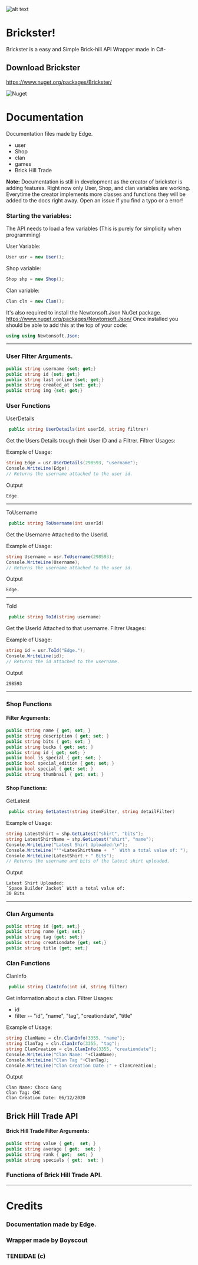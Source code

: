 ![alt text](https://media.discordapp.net/attachments/719985228805832744/721704602600210501/unknown.png)


# Brickster!

Brickster is a easy and Simple Brick-hill API Wrapper made in C#-

## Download Brickster
https://www.nuget.org/packages/Brickster/

![Nuget](https://img.shields.io/nuget/dt/Brickster?color=%23ff&label=Downloads&logo=C&logoColor=%23fff&style=plastic)


# Documentation

Documentation files made by Edge.

 - user
 - Shop
 - clan
 - games
 - Brick Hill Trade

**Note:** Documentation is still in development as the creator of brickster is adding features. Right now only User, Shop, and clan variables are working. Everytime the creator implements more classes and functions they will be added to the docs right away. Open an issue if you find a typo or a error!
### Starting the variables:

The API needs to load a few variables (This is purely for simplicity when programming)

User Variable:
```csharp
User usr = new User();
```
Shop variable:
```csharp
Shop shp = new Shop();
```
Clan variable:
```csharp
Clan cln = new Clan();
```

It's also required to install the Newtonsoft.Json NuGet package.
https://www.nuget.org/packages/Newtonsoft.Json/
Once installed you should be able to add this at the top of your code:
```csharp
using using Newtonsoft.Json;
```

---
### User Filter Arguments.
```csharp
public string username {set; get;}
public string id {set; get;}
public string last_online {set; get;}
public string created_at {set; get;}
public string img {set; get;}
```
### User Functions

UserDetails
  ```csharp
   public string UserDetails(int userId, string filtrer)
   ```
Get the Users Details trough their User ID and a Filtrer.
Filtrer Usages:

Example of Usage:

```csharp
string Edge = usr.UserDetails(298593, "username");
Console.WriteLine(Edge);
// Returns the username attached to the user id.
```
Output

`Edge.`

---

ToUsername 
  ```csharp
   public string ToUsername(int userId)
   ```
Get the Username Attached to the UserId.

Example of Usage:

```csharp
string Username = usr.ToUsername(298593);
Console.WriteLine(Username);
// Returns the username attached to the user id.
```
Output

`Edge.`

---

ToId 
  ```csharp
   public string ToId(string username)
   ```
Get the UserId Attached to that username.
Filtrer Usages:



Example of Usage:

```csharp
string id = usr.ToId("Edge.");
Console.WriteLine(id);
// Returns the id attached to the username.
```
Output

`298593`

---
### Shop Functions
#### Filter Arguments:
```csharp
public string name { get; set; }
public string description { get; set; } 
public string bits { get; set; }
public string bucks { get; set; }  
public string id { get; set; }
public bool is_special { get; set; }
public bool special_edition { get; set; } 
public bool special { get; set; } 
public string thumbnail { get; set; }

```
#### Shop Functions: 
GetLatest
  ```csharp
   public string GetLatest(string itemFilter, string detailFilter)
   ```


Example of Usage:

```csharp
string LatestShirt = shp.GetLatest("shirt", "bits");
string LatestShirtName = shp.GetLatest("shirt", "name");
Console.WriteLine("Latest Shirt Uploaded:\n");
Console.WriteLine("'"+LatesShirtName +  "` With a total value of: ");
Console.WriteLine(LatestShirt + " Bits");
// Returns the username and bits of the latest shirt uploaded.
```
Output

```
Latest Shirt Uploaded:
`Space Builder Jacket` With a total value of:
30 Bits
```
---
### Clan Arguments
```csharp
public string id {get; set;}
public string name {get; set;}
public string tag {get; set;}
public string creationdate {get; set;}
public string title {get; set;}
```
### Clan Functions
ClanInfo
  ```csharp
   public string ClanInfo(int id, string filter)
   ```
Get information about a clan.
Filtrer Usages:

 - id 
 - filter -- "id", "name", "tag", "creationdate", "title"


Example of Usage:

```csharp
string ClanName = cln.ClanInfo(3355, "name");
string ClanTag = cln.ClanInfo(3355, "tag");
string ClanCreation = cln.ClanInfo(3355, "creationdate");
Console.WriteLine("Clan Name: "+ClanName);
Console.WriteLine("Clan Tag "+ClanTag);
Console.WriteLine("Clan Creation Date :" + ClanCreation);
```
Output

```
Clan Name: Choco Gang
Clan Tag: CHC
Clan Creation Date: 06/12/2020
```
## Brick Hill Trade API
#### Brick Hill Trade Filter Arguments:
```csharp
public string value { get;  set; } 
public string average { get;  set; } 
public string rank { get;  set; } 
public string specials { get;  set; }
```
### Functions of Brick Hill Trade API.

---
# Credits

### Documentation made by Edge.
### Wrapper made by Boyscout
### TENEIDAE (c) 
